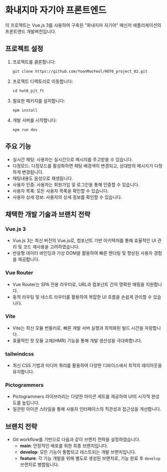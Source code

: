 # 화내지마 자기야 프론트엔드

이 프로젝트는 Vue.js 3를 사용하여 구축된 "화내지마 자기야" 메신저 애플리케이션의 프론트엔드 개발버전입니다.

## 프로젝트 설정

1. 프로젝트를 클론합니다:
   ```
   git clone https://github.com/YoonMooYeol/HOT6_project_02.git
   ```
   
2. 프로젝트 디렉토리로 이동합니다:
   ```
   cd hot6_pjt_ft
   ```

3. 필요한 패키지를 설치합니다:
   ```
   npm install
   ```

4. 개발 서버를 시작합니다:
   ```
   npm run dev
   ```

## 주요 기능

- 실시간 채팅: 사용자는 실시간으로 메시지를 주고받을 수 있습니다.
- 다정모드: 다정모드를 활성화하면 채팅 배경색이 변경되고, 상대방의 메시지가 다정하게 변경됩니다. 
- 채팅내용도 음성으로 재생됩니다.
- 사용자 인증: 사용자는 회원가입 및 로그인을 통해 인증할 수 있습니다.
- 사용자 목록: 모든 사용자 목록을 확인할 수 있습니다.
- 사용자 상세 정보: 사용자의 상세 정보를 확인할 수 있습니다.

## 채택한 개발 기술과 브랜치 전략

### Vue.js 3
- Vue.js 3는 최신 버전의 Vue.js로, 컴포넌트 기반 아키텍처를 통해 효율적인 UI 관리 및 코드 재사용을 고려하였습니다.
- 반응형 데이터 바인딩과 가상 DOM을 활용하여 빠른 렌더링 및 향상된 사용자 경험을 제공합니다.

### Vue Router
- Vue Router는 SPA 전용 라우터로, URL과 컴포넌트 간의 명확한 매핑을 지원합니다.
- 동적 라우팅 및 네스트 라우터를 활용하여 복잡한 UI 흐름을 손쉽게 관리할 수 있습니다.

### Vite
- Vite는 최신 모듈 번들러로, 빠른 개발 서버 실행과 최적화된 빌드 시간을 자랑합니다.
- 효율적인 핫 모듈 교체(HMR) 기능을 통해 개발 생산성을 극대화합니다.

### tailwindcss
- 최신 CSS 기법과 미디어 쿼리를 활용하여 다양한 디바이스에서 최적의 레이아웃을 유지합니다.

### Pictogrammers
- Pictogrammers 라이브러리는 다양한 아이콘 세트를 제공하여 UI의 시각적 완성도를 높입니다.
- 일관된 아이콘 스타일을 통해 사용자 인터페이스의 직관성과 접근성을 개선합니다.

## 브랜치 전략

- Git workflow를 기반으로 다음과 같이 브랜치 전략을 설정하였습니다.
    - **main**: 안정적인 배포를 위한 최종 브랜치입니다.
    - **develop**: 모든 기능이 통합되고 테스트되는 개발 브랜치입니다.
    - **feature**: 각 기능 개발을 위해 별도로 생성된 브랜치로, 기능 완료 후 `develop` 브랜치로 병합됩니다.

